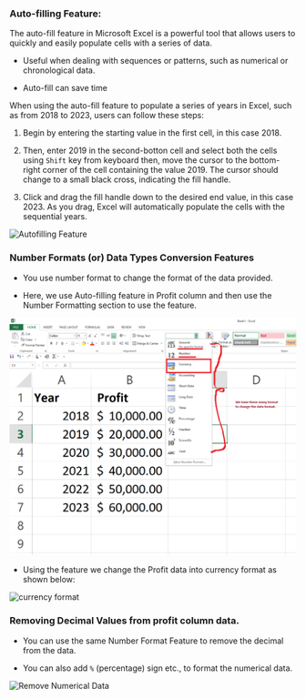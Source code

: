 ### Auto-filling Feature:

The auto-fill feature in Microsoft Excel is a powerful tool that allows users to quickly and easily populate cells with a series of data.

- Useful when dealing with sequences or patterns, such as numerical or chronological data.

- Auto-fill can save time 

When using the auto-fill feature to populate a series of years in Excel, such as from 2018 to 2023, users can follow these steps:

1. Begin by entering the starting value in the first cell, in this case 2018.
2.  Then, enter 2019 in the second-botton cell and select both the cells using `Shift` key from keyboard then, move the cursor to the bottom-right corner of the cell containing the value 2019. The cursor should change to a small black cross, indicating the fill handle.

3. Click and drag the fill handle down to the desired end value, in this case 2023. As you drag, Excel will automatically populate the cells with the sequential years.

![Autofilling Feature](./images/Auto_Filling_feature.gif)

### Number Formats (or) Data Types Conversion Features

- You use number format to change the format of the data provided.

- Here, we use Auto-filling feature in Profit column and then use the Number Formatting section to use the feature.

![](./images/DataFormat.png)

- Using the feature we change the Profit data into currency format as shown below:

![currency format](./images/currencyFormat.gif)

### Removing Decimal Values from profit column data.

- You can use the same Number Format Feature to remove the decimal from the data.

- You can also add `%` (percentage) sign etc., to format the numerical data.

![Remove Numerical Data](./images/removeDecimalValues.gif)

